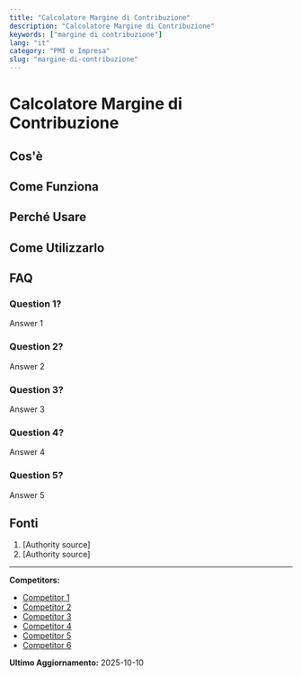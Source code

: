 ```yaml
---
title: "Calcolatore Margine di Contribuzione"
description: "Calcolatore Margine di Contribuzione"
keywords: ["margine di contribuzione"]
lang: "it"
category: "PMI e Impresa"
slug: "margine-di-contribuzione"
---
```


# Calcolatore Margine di Contribuzione

<!-- TODO: Add introduction -->

## Cos'è

<!-- TODO: Explain what this calculator does -->

## Come Funziona

<!-- TODO: Explain methodology -->

## Perché Usare

<!-- TODO: List benefits -->

## Come Utilizzarlo

<!-- TODO: Step-by-step guide -->

## FAQ

### Question 1?
Answer 1

### Question 2?
Answer 2

### Question 3?
Answer 3

### Question 4?
Answer 4

### Question 5?
Answer 5

## Fonti

1. [Authority source]
2. [Authority source]

---

**Competitors:**
- [Competitor 1](https://www.omnicalculator.com/it/finanza/margine)
- [Competitor 2](https://farenumeri.it/margine-di-contribuzione/)
- [Competitor 3](https://agicap.com/it/articolo/margine-di-contribuzione/)
- [Competitor 4](https://www.weclapp.it/glossario/margine-di-contribuzione/)
- [Competitor 5](https://www.poloinnovativo.it/margine-di-contribuzione)
- [Competitor 6](https://sibill.com/gestione-finanziaria/margine-di-contribuzione-che-cose-e-come-si-calcola/)

**Ultimo Aggiornamento:** 2025-10-10
